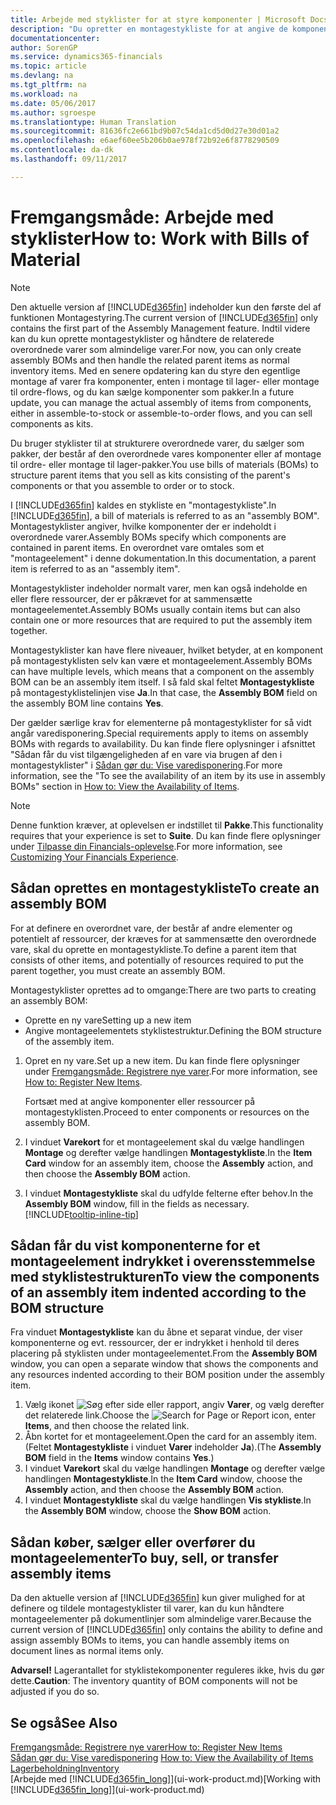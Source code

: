 ```yaml
---
title: Arbejde med styklister for at styre komponenter | Microsoft Docs
description: "Du opretter en montagestykliste for at angive de komponenter eller ressourcer, der kræves for at sammensætte den vare, som montagestyklisten repræsenterer, og du kan få vist komponenterne for et montageelement."
documentationcenter: 
author: SorenGP
ms.service: dynamics365-financials
ms.topic: article
ms.devlang: na
ms.tgt_pltfrm: na
ms.workload: na
ms.date: 05/06/2017
ms.author: sgroespe
ms.translationtype: Human Translation
ms.sourcegitcommit: 81636fc2e661bd9b07c54da1cd5d0d27e30d01a2
ms.openlocfilehash: e6aef60ee5b206b0ae978f72b92e6f8778290509
ms.contentlocale: da-dk
ms.lasthandoff: 09/11/2017

---
```

# <a name="how-to-work-with-bills-of-material"></a><span data-ttu-id="c330e-103">Fremgangsmåde: Arbejde med styklister</span><span class="sxs-lookup"><span data-stu-id="c330e-103">How to: Work with Bills of Material</span></span>
> [!NOTE]  
>   <span data-ttu-id="c330e-104">Den aktuelle version af [!INCLUDE[d365fin](includes/d365fin_md.md)] indeholder kun den første del af funktionen Montagestyring.</span><span class="sxs-lookup"><span data-stu-id="c330e-104">The current version of [!INCLUDE[d365fin](includes/d365fin_md.md)] only contains the first part of the Assembly Management feature.</span></span> <span data-ttu-id="c330e-105">Indtil videre kan du kun oprette montagestyklister og håndtere de relaterede overordnede varer som almindelige varer.</span><span class="sxs-lookup"><span data-stu-id="c330e-105">For now, you can only create assembly BOMs and then handle the related parent items as normal inventory items.</span></span> <span data-ttu-id="c330e-106">Med en senere opdatering kan du styre den egentlige montage af varer fra komponenter, enten i montage til lager- eller montage til ordre-flows, og du kan sælge komponenter som pakker.</span><span class="sxs-lookup"><span data-stu-id="c330e-106">In a future update, you can manage the actual assembly of items from components, either in assemble-to-stock or assemble-to-order flows, and you can sell components as kits.</span></span>

<span data-ttu-id="c330e-107">Du bruger styklister til at strukturere overordnede varer, du sælger som pakker, der består af den overordnede vares komponenter eller af montage til ordre- eller montage til lager-pakker.</span><span class="sxs-lookup"><span data-stu-id="c330e-107">You use bills of materials (BOMs) to structure parent items that you sell as kits consisting of the parent's components or that you assemble to order or to stock.</span></span>

<span data-ttu-id="c330e-108">I [!INCLUDE[d365fin](includes/d365fin_md.md)] kaldes en stykliste en "montagestykliste".</span><span class="sxs-lookup"><span data-stu-id="c330e-108">In [!INCLUDE[d365fin](includes/d365fin_md.md)], a bill of materials is referred to as an "assembly BOM".</span></span> <span data-ttu-id="c330e-109">Montagestyklister angiver, hvilke komponenter der er indeholdt i overordnede varer.</span><span class="sxs-lookup"><span data-stu-id="c330e-109">Assembly BOMs specify which components are contained in parent items.</span></span> <span data-ttu-id="c330e-110">En overordnet vare omtales som et "montageelement" i denne dokumentation.</span><span class="sxs-lookup"><span data-stu-id="c330e-110">In this documentation, a parent item is referred to as an "assembly item".</span></span>

<span data-ttu-id="c330e-111">Montagestyklister indeholder normalt varer, men kan også indeholde en eller flere ressourcer, der er påkrævet for at sammensætte montageelementet.</span><span class="sxs-lookup"><span data-stu-id="c330e-111">Assembly BOMs usually contain items but can also contain one or more resources that are required to put the assembly item together.</span></span>

<span data-ttu-id="c330e-112">Montagestyklister kan have flere niveauer, hvilket betyder, at en komponent på montagestyklisten selv kan være et montageelement.</span><span class="sxs-lookup"><span data-stu-id="c330e-112">Assembly BOMs can have multiple levels, which means that a component on the assembly BOM can be an assembly item itself.</span></span> <span data-ttu-id="c330e-113">I så fald skal feltet **Montagestykliste** på montagestyklistelinjen vise **Ja**.</span><span class="sxs-lookup"><span data-stu-id="c330e-113">In that case, the **Assembly BOM** field on the assembly BOM line contains **Yes**.</span></span>

<span data-ttu-id="c330e-114">Der gælder særlige krav for elementerne på montagestyklister for så vidt angår varedisponering.</span><span class="sxs-lookup"><span data-stu-id="c330e-114">Special requirements apply to items on assembly BOMs with regards to availability.</span></span> <span data-ttu-id="c330e-115">Du kan finde flere oplysninger i afsnittet "Sådan får du vist tilgængeligheden af en vare via brugen af den i montagestyklister" i [Sådan gør du: Vise varedisponering](inventory-how-availability-overview.md).</span><span class="sxs-lookup"><span data-stu-id="c330e-115">For more information, see the "To see the availability of an item by its use in assembly BOMs" section in [How to: View the Availability of Items](inventory-how-availability-overview.md).</span></span>

> [!NOTE]  
>   <span data-ttu-id="c330e-116">Denne funktion kræver, at oplevelsen er indstillet til **Pakke**.</span><span class="sxs-lookup"><span data-stu-id="c330e-116">This functionality requires that your experience is set to **Suite**.</span></span> <span data-ttu-id="c330e-117">Du kan finde flere oplysninger under [Tilpasse din Financials-oplevelse](ui-experiences.md).</span><span class="sxs-lookup"><span data-stu-id="c330e-117">For more information, see [Customizing Your Financials Experience](ui-experiences.md).</span></span>

## <a name="to-create-an-assembly-bom"></a><span data-ttu-id="c330e-118">Sådan oprettes en montagestykliste</span><span class="sxs-lookup"><span data-stu-id="c330e-118">To create an assembly BOM</span></span>
<span data-ttu-id="c330e-119">For at definere en overordnet vare, der består af andre elementer og potentielt af ressourcer, der kræves for at sammensætte den overordnede vare, skal du oprette en montagestykliste.</span><span class="sxs-lookup"><span data-stu-id="c330e-119">To define a parent item that consists of other items, and potentially of resources required to put the parent together, you must create an assembly BOM.</span></span>  

<span data-ttu-id="c330e-120">Montagestyklister oprettes ad to omgange:</span><span class="sxs-lookup"><span data-stu-id="c330e-120">There are two parts to creating an assembly BOM:</span></span>
- <span data-ttu-id="c330e-121">Oprette en ny vare</span><span class="sxs-lookup"><span data-stu-id="c330e-121">Setting up a new item</span></span>
- <span data-ttu-id="c330e-122">Angive montageelementets styklistestruktur.</span><span class="sxs-lookup"><span data-stu-id="c330e-122">Defining the BOM structure of the assembly item.</span></span>

1. <span data-ttu-id="c330e-123">Opret en ny vare.</span><span class="sxs-lookup"><span data-stu-id="c330e-123">Set up a new item.</span></span> <span data-ttu-id="c330e-124">Du kan finde flere oplysninger under [Fremgangsmåde: Registrere nye varer](inventory-how-register-new-items.md).</span><span class="sxs-lookup"><span data-stu-id="c330e-124">For more information, see [How to: Register New Items](inventory-how-register-new-items.md).</span></span>

    <span data-ttu-id="c330e-125">Fortsæt med at angive komponenter eller ressourcer på montagestyklisten.</span><span class="sxs-lookup"><span data-stu-id="c330e-125">Proceed to enter components or resources on the assembly BOM.</span></span>  
2. <span data-ttu-id="c330e-126">I vinduet **Varekort** for et montageelement skal du vælge handlingen **Montage** og derefter vælge handlingen **Montagestykliste**.</span><span class="sxs-lookup"><span data-stu-id="c330e-126">In the **Item Card** window for an assembly item, choose the **Assembly** action, and then choose the **Assembly BOM** action.</span></span>
3. <span data-ttu-id="c330e-127">I vinduet **Montagestykliste** skal du udfylde felterne efter behov.</span><span class="sxs-lookup"><span data-stu-id="c330e-127">In the **Assembly BOM** window, fill in the fields as necessary.</span></span> [!INCLUDE[tooltip-inline-tip](includes/tooltip-inline-tip_md.md)]

## <a name="to-view-the-components-of-an-assembly-item-indented-according-to-the-bom-structure"></a><span data-ttu-id="c330e-128">Sådan får du vist komponenterne for et montageelement indrykket i overensstemmelse med styklistestrukturen</span><span class="sxs-lookup"><span data-stu-id="c330e-128">To view the components of an assembly item indented according to the BOM structure</span></span>
<span data-ttu-id="c330e-129">Fra vinduet **Montagestykliste** kan du åbne et separat vindue, der viser komponenterne og evt. ressourcer, der er indrykket i henhold til deres placering på styklisten under montageelementet.</span><span class="sxs-lookup"><span data-stu-id="c330e-129">From the **Assembly BOM** window, you can open a separate window that shows the components and any resources indented according to their BOM position under the assembly item.</span></span>

1. <span data-ttu-id="c330e-130">Vælg ikonet ![Søg efter side eller rapport](media/ui-search/search_small.png "Ikonet Søg efter side eller rapport"), angiv **Varer**, og vælg derefter det relaterede link.</span><span class="sxs-lookup"><span data-stu-id="c330e-130">Choose the ![Search for Page or Report](media/ui-search/search_small.png "Search for Page or Report icon") icon, enter **Items**, and then choose the related link.</span></span>
2. <span data-ttu-id="c330e-131">Åbn kortet for et montageelement.</span><span class="sxs-lookup"><span data-stu-id="c330e-131">Open the card for an assembly item.</span></span> <span data-ttu-id="c330e-132">(Feltet **Montagestykliste** i vinduet **Varer** indeholder **Ja**).</span><span class="sxs-lookup"><span data-stu-id="c330e-132">(The **Assembly BOM** field in the **Items** window contains **Yes**.)</span></span>
3. <span data-ttu-id="c330e-133">I vinduet **Varekort** skal du vælge handlingen **Montage** og derefter vælge handlingen **Montagestykliste**.</span><span class="sxs-lookup"><span data-stu-id="c330e-133">In the **Item Card** window, choose the **Assembly** action, and then choose the **Assembly BOM** action.</span></span>
4. <span data-ttu-id="c330e-134">I vinduet **Montagestykliste** skal du vælge handlingen **Vis stykliste**.</span><span class="sxs-lookup"><span data-stu-id="c330e-134">In the **Assembly BOM** window, choose the **Show BOM** action.</span></span>

## <a name="to-buy-sell-or-transfer-assembly-items"></a><span data-ttu-id="c330e-135">Sådan køber, sælger eller overfører du montageelementer</span><span class="sxs-lookup"><span data-stu-id="c330e-135">To buy, sell, or transfer assembly items</span></span>
<span data-ttu-id="c330e-136">Da den aktuelle version af [!INCLUDE[d365fin](includes/d365fin_md.md)] kun giver mulighed for at definere og tildele montagestyklister til varer, kan du kun håndtere montageelementer på dokumentlinjer som almindelige varer.</span><span class="sxs-lookup"><span data-stu-id="c330e-136">Because the current version of [!INCLUDE[d365fin](includes/d365fin_md.md)] only contains the ability to define and assign assembly BOMs to items, you can handle assembly items on document lines as normal items only.</span></span>

<span data-ttu-id="c330e-137">**Advarsel!** Lagerantallet for styklistekomponenter reguleres ikke, hvis du gør dette.</span><span class="sxs-lookup"><span data-stu-id="c330e-137">**Caution**: The inventory quantity of BOM components will not be adjusted if you do so.</span></span>

## <a name="see-also"></a><span data-ttu-id="c330e-138">Se også</span><span class="sxs-lookup"><span data-stu-id="c330e-138">See Also</span></span>
[<span data-ttu-id="c330e-139">Fremgangsmåde: Registrere nye varer</span><span class="sxs-lookup"><span data-stu-id="c330e-139">How to: Register New Items</span></span>](inventory-how-register-new-items.md)  
<span data-ttu-id="c330e-140">[Sådan gør du: Vise varedisponering](inventory-how-availability-overview.md)   </span><span class="sxs-lookup"><span data-stu-id="c330e-140">[How to: View the Availability of Items](inventory-how-availability-overview.md)   </span></span>  
[<span data-ttu-id="c330e-141">Lagerbeholdning</span><span class="sxs-lookup"><span data-stu-id="c330e-141">Inventory</span></span>](inventory-manage-inventory.md)  
<span data-ttu-id="c330e-142">[Arbejde med [!INCLUDE[d365fin_long](includes/d365fin_long_md.md)]](ui-work-product.md)</span><span class="sxs-lookup"><span data-stu-id="c330e-142">[Working with [!INCLUDE[d365fin_long](includes/d365fin_long_md.md)]](ui-work-product.md)</span></span>

